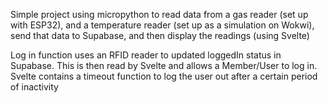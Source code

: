 Simple project using micropython to read data from a gas reader (set up with ESP32), and a temperature reader (set up as a simulation on Wokwi), send that data to Supabase, and then display the readings (using Svelte)

Log in function uses an RFID reader to updated loggedIn status in Supabase.  This is then read by Svelte and allows a Member/User to log in.  Svelte contains a timeout function to log the user out after a certain period of inactivity
